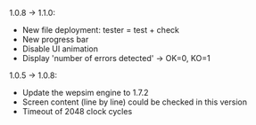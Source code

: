 
1.0.8 -> 1.1.0:
* New file deployment: tester = test + check
* New progress bar
* Disable UI animation
* Display 'number of errors detected' -> OK=0, KO=1

1.0.5 -> 1.0.8:
* Update the wepsim engine to 1.7.2
* Screen content (line by line) could be checked in this version
* Timeout of 2048 clock cycles

